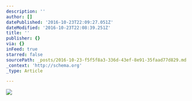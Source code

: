 ```yaml
---
description: ''
author: []
datePublished: '2016-10-23T22:09:27.051Z'
dateModified: '2016-10-23T22:08:39.251Z'
title: ''
publisher: {}
via: {}
inFeed: true
starred: false
sourcePath: _posts/2016-10-23-f5f5f8a3-336d-43ef-8e91-35faad77d829.md
_context: 'http://schema.org'
_type: Article

---
```

![](https://the-grid-user-content.s3-us-west-2.amazonaws.com/9bebcea8-2fcd-4c72-a50b-50fc5fe561dd.jpg)